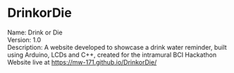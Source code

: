 # DrinkorDie
Name: Drink or Die <br />
Version: 1.0 <br />
Description: A website developed to showcase a drink water reminder, built using Arduino, LCDs and C++, created for the intramural BCI Hackathon
<br/>
Website live at https://mw-171.github.io/DrinkorDie/ 
